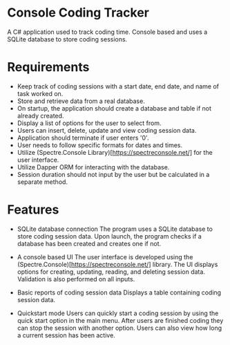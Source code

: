 # Console Coding Tracker

A C# application used to track coding time. Console based and uses a SQLite database to store coding sessions.

# Requirements

- Keep track of coding sessions with a start date, end date, and name of task worked on.
- Store and retrieve data from a real database.
- On startup, the application should create a database and table if not already created.
- Display a list of options for the user to select from.
- Users can insert, delete, update and view coding session data.
- Application should terminate if user enters '0'.
- User needs to follow specific formats for dates and times.
- Utilize (Spectre.Console Library)[https://spectreconsole.net/] for the user interface.
- Utilize Dapper ORM for interacting with the database.
- Session duration should not input by the user but be calculated in a separate method.

# Features

- SQLite database connection
  The program uses a SQLite database to store coding session data. Upon launch, the program checks if a database has been created and creates one if not.

- A console based UI
  The user interface is developed using the (Spectre.Console)[https://spectreconsole.net/] library. The UI displays options for creating, updating, reading, and deleting session data. Validation is also performed on all inputs.

- Basic reports of coding session data
  Displays a table containing coding session data.

- Quickstart mode
  Users can quickly start a coding session by using the quick start option in the main menu. After users are finished coding they can stop the session with another option. Users can also view how long a current session has been active.
